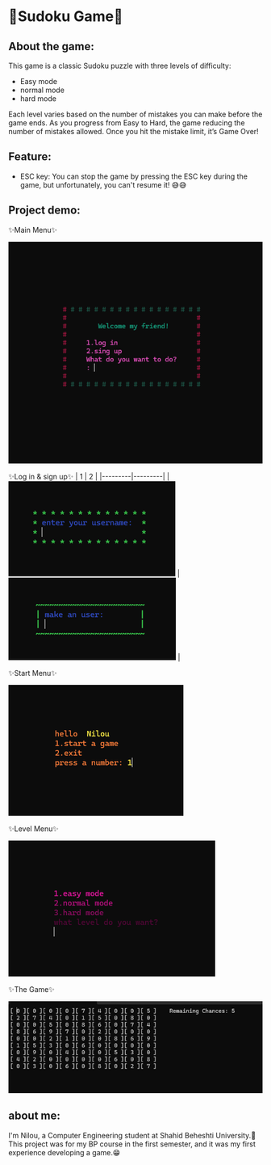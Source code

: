 # 👾Sudoku Game👾

## About the game:
This game is a classic Sudoku puzzle with three levels of difficulty:
- Easy mode
- normal mode
- hard mode

Each level varies based on the number of mistakes you can make before the game ends. As you progress from Easy to Hard, the game reducing the number of mistakes allowed. Once you hit the mistake limit, it’s Game Over!

## Feature:
- ESC key:
  You can stop the game by pressing the ESC key during the game, but unfortunately, you can't resume it! 😅😅


## Project demo:

✨Main Menu✨

![img](https://github.com/Niloufar-Md/Sudoku/blob/main/images/Screenshot%202025-04-04%20130754.png?raw=true)


✨Log in & sign up✨
|  1  |  2  | 
|---------|---------|
| ![Image1](https://github.com/Niloufar-Md/Sudoku/blob/main/images/Screenshot%202025-04-04%20130817.png?raw=true) | ![Image2](https://github.com/Niloufar-Md/Sudoku/blob/main/images/Screenshot%202025-04-04%20130843.png?raw=true) |


✨Start Menu✨

![img](https://github.com/Niloufar-Md/Sudoku/blob/main/images/Screenshot%202025-04-04%20130941.png?raw=true)


✨Level Menu✨

![img](https://github.com/Niloufar-Md/Sudoku/blob/main/images/Screenshot%202025-04-04%20131001.png?raw=true)

✨The Game✨

![img](https://github.com/Niloufar-Md/Sudoku/blob/main/images/Screenshot%202025-04-04%20131044.png?raw=true)

## about me:
I'm Nilou, a Computer Engineering student at Shahid Beheshti University.🤝
This project was for my BP course in the first semester, and it was my first experience developing a game.😁






